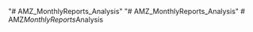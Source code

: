 "# AMZ_MonthlyReports_Analysis" 
"# AMZ_MonthlyReports_Analysis" 
#   A M Z _ M o n t h l y R e p o r t s _ A n a l y s i s  
 